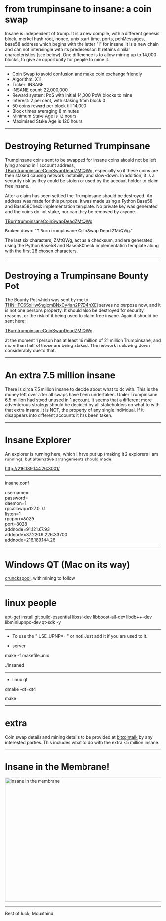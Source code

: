 # from trumpinsane to insane: a coin swap #

Insane is independent of trump. It is a new compile, with a different genesis block, merkel hash root, nonce, unix start time, ports, pchMessages, base58 address which begins with the letter "i" for insane. It is a new chain and can not intermingle with its predecessor. It retains similar characteristics (see below). One difference is to allow mining up to 14,000 blocks, to give an opportunity for people to mine it. 

----

- Coin Swap to avoid confusion and make coin exchange friendly
- Algorithm: X11
- Ticker: INSANE 
- INSANE count: 22,000,000
- Reward system: PoS with initial 14,000 PoW blocks to mine
- Interest: 2 per cent, with staking from block 0
- 50 coins reward per block till 14,000
- Block times averaging 8 minutes
- Minimum Stake Age is 12 hours
- Maximised Stake Age is 120 hours

----

# Destroying Returned Trumpinsane #


<p>Trumpinsane coins sent to be swapped for insane coins ahould not be left lying around in 1 account address, <a href="http://109.169.57.125:3001/address/TQoEjW3d8WQhCmvTgbMj1fRqdrVsRLEqyS" target="_blank">TBurntrumpinsaneCoinSwapDeadZMtQWg</a>, especially so if these coins are then staked causing network instability and slow-down. In addition, it is a security risk as they could be stolen or used by the account holder to claim free insane.</p>

<p>After a claim has been settled the Trumpinsane should be destroyed. An address was made for this purpose. It was made using a Python Base58 and Base58Check implementation template. No private key was generated and the coins do not stake, nor can they be removed by anyone.</p>

<p><a href="http://109.169.57.125:3001/address/TBurntrumpinsaneCoinSwapDeadZMtQWg" target="_blank">TBurntrumpinsaneCoinSwapDeadZMtQWg</a></p>

<p>Broken down: "T Burn trumpinsane CoinSwap Dead ZMtQWg." </p>

<p>The last six characters, ZMtQWg, act as a checksum, and are generated using the Python Base58 and Base58Check implementation template along with the first 28 chosen characters.</p>

----

# Destroying a Trumpinsane Bounty Pot #

<p>The Bounty Pot which was sent by me to <a href="http://109.169.57.125:3001/address/THNHFC6SxHw6ngjcmBNxCy4an2P7D4hXEj" target="_blank">THNHFC6SxHw6ngjcmBNxCy4an2P7D4hXEj</a> serves no purpose now, and it is not one persons property. It should also be destroyed for security reasons, or the risk of it being used to claim free insane. Again it should be sent here:</p>

<p><a href="http://109.169.57.125:3001/address/TBurntrumpinsaneCoinSwapDeadZMtQWg" target="_blank">TBurntrumpinsaneCoinSwapDeadZMtQWg</a></p>

<p>at the moment 1 person has at least 16 million of 21 million Trumpinsane, and more than half of those are being staked. The network is slowing down considerably due to that.</p>


----

# An extra 7.5 million insane #

<p>There is circa 7.5 million insane to decide about what to do with. This is the money left over after all swaps have been undertaken. Under Trumpinsane 6.5 million had stood unused in 1 account. It seems that a different more adventerous strategy should be decided by all stakeholders on what to with that extra insane. It is NOT, the property of any single individual. If it disappears into different accounts it has been taken. </p>

----

# Insane Explorer #


<p>An explorer is running here, which I have put up (making it 2 explorers I am running), but alternative arrangements should made:</p>

<p><a href="http://216.189.144.26:3001/" target="_blank">http://216.189.144.26:3001/</a></p>

----
<p>insane.conf</p>

<p>username=<br />
password=<br />
daemon=1<br />
rpcallowip=127.0.0.1<br />
listen=1<br />
rpcport=8029<br />
port=8028<br />
addnode=91.121.67.93<br />
addnode=37.220.9.226:33700<br />
addnode=216.189.144.26</p>

----

# Windows QT (Mac on its way) #

<p><a href="http://crunckspool.co.uk/wallets/insane-qt.exe" target="_blank">crunckspool</a>, with mining to follow</p>

----

# linux people #

<p>apt-get install git build-essential libssl-dev libboost-all-dev libdb++-dev libminiupnpc-dev qt-sdk -y</p>


----

- To use the " USE_UPNP=- " or not! Just add it if you are used to it. 


- server

<p>make -f makefile.unix</p>

<p>./insaned</p>

----

- linux qt

<p>qmake -qt=qt4</p>
<p>make</p>

----

# extra #

<p> Coin swap details and mining details to be provided at <a href="https://bitcointalk.org/index.php?topic=1625942.0" target="_blank">bitcointalk</a> by any interested parties. This includes what to do with the extra 7.5 million insane.</p>

----

# Insane in the Membrane! #

<p><img alt="insane in the membrane" src="http://v013o.popscreen.com/eDlncHQwMTI=_o_cypress-hill---insane-in-the-brain.jpg" style="width: 533px; height: 400px;" /></p>


----

<p>Best of luck, Mountaind</p>




